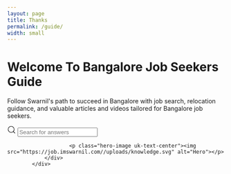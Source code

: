 ```yaml
---
layout: page
title: Thanks
permalink: /guide/
width: small
---
```


<div class="uk-container uk-container-medium uk-flex uk-flex-middle uk-flex-wrap">
                <!-- Left side: Title, Heading, and Search -->
                <div class="uk-width-1-2@s uk-margin-top@m">
                    <h1 class="uk-heading-primary uk-margin-remove-top">Welcome To Bangalore Job Seekers Guide</h1>
                    <p class="uk-text-lead">Follow Swarnil's path to succeed in Bangalore with job search, relocation guidance, and valuable articles and videos tailored for Bangalore job seekers.</p>
                        <div class="hero-search">
                            <!-- Html Elements for Search -->
                            <div class="uk-position-relative">
                                <form class="uk-search uk-search-default uk-width-1-1" name="search-hero" onsubmit="return false;">
                                    <span class="uk-search-icon-flip uk-search-icon uk-icon" data-uk-search-icon=""><svg width="20" height="20" viewBox="0 0 20 20" xmlns="http://www.w3.org/2000/svg" data-svg="search-icon"><circle fill="none" stroke="#000" stroke-width="1.1" cx="9" cy="9" r="7"></circle><path fill="none" stroke="#000" stroke-width="1.1" d="M14,14 L18,18 L14,14 Z"></path></svg></span>
                                    <input id="search-hero" class="uk-search-input uk-box-shadow-large" type="search" placeholder="Search for answers" autocomplete="off">
                                </form>
                                <ul id="search-hero-results" class="uk-position-absolute uk-width-1-1 uk-list"></ul>
                            </div>
                            <script>
                               SimpleJekyllSearch({
                                    searchInput: document.getElementById('search-hero'),
                                    resultsContainer: document.getElementById('search-hero-results'),
                                    noResultsText: '<li class="no-results">No results found</li>',
                                    searchResultTemplate: '<li><a href="{url}">{title}</a><span>{subtitle}</span></li>',
                                    json: "/search.json"
                                });
                                searchResults("search-hero");
                            </script>
                        </div>
                </div>
                <!-- Right side: Image or SVG -->
                <div class="uk-width-1-2@s uk-text-center@s uk-margin-top@m">
                    
                        <p class="hero-image uk-text-center"><img src="https://job.imswarnil.com//uploads/knowledge.svg" alt="Hero"></p>
                </div>
            </div>